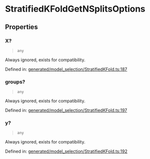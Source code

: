 # StratifiedKFoldGetNSplitsOptions

## Properties

### X?

> `any`

Always ignored, exists for compatibility.

Defined in:  [generated/model\_selection/StratifiedKFold.ts:187](https://github.com/transitive-bullshit/scikit-learn-ts/blob/92ab806/packages/sklearn/src/generated/model_selection/StratifiedKFold.ts#L187)

### groups?

> `any`

Always ignored, exists for compatibility.

Defined in:  [generated/model\_selection/StratifiedKFold.ts:197](https://github.com/transitive-bullshit/scikit-learn-ts/blob/92ab806/packages/sklearn/src/generated/model_selection/StratifiedKFold.ts#L197)

### y?

> `any`

Always ignored, exists for compatibility.

Defined in:  [generated/model\_selection/StratifiedKFold.ts:192](https://github.com/transitive-bullshit/scikit-learn-ts/blob/92ab806/packages/sklearn/src/generated/model_selection/StratifiedKFold.ts#L192)
